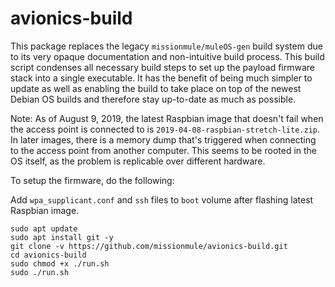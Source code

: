 # avionics-build

This package replaces the legacy `missionmule/muleOS-gen` build system due to
its very opaque documentation and non-intuitive build process. This build script
condenses all necessary build steps to set up the payload firmware stack into a
single executable. It has the benefit of being much simpler to update as well as
enabling the build to take place on top of the newest Debian OS builds and
therefore stay up-to-date as much as possible.

Note: As of August 9, 2019, the latest Raspbian image that doesn't fail when
the access point is connected to is `2019-04-08-raspbian-stretch-lite.zip`. In
later images, there is a memory dump that's triggered when connecting to the
access point from another computer. This seems to be rooted in the OS itself,
as the problem is replicable over different hardware.

To setup the firmware, do the following:

Add `wpa_supplicant.conf` and `ssh` files to `boot` volume after flashing latest
Raspbian image.

```
sudo apt update
sudo apt install git -y
git clone -v https://github.com/missionmule/avionics-build.git
cd avionics-build
sudo chmod +x ./run.sh
sudo ./run.sh
```
